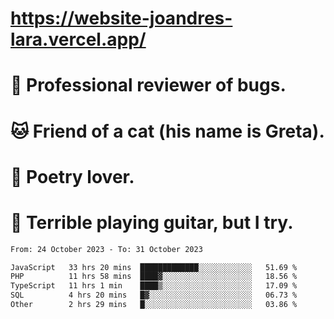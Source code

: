 # https://website-joandres-lara.vercel.app/
# 🐛 Professional reviewer of bugs.
# 🐱 Friend of a cat (his name is Greta).
# 📜 Poetry lover.
# 🎸 Terrible playing guitar, but I try.

<!--START_SECTION:waka-->

```txt
From: 24 October 2023 - To: 31 October 2023

JavaScript   33 hrs 20 mins  █████████████░░░░░░░░░░░░   51.69 %
PHP          11 hrs 58 mins  ████▓░░░░░░░░░░░░░░░░░░░░   18.56 %
TypeScript   11 hrs 1 min    ████▒░░░░░░░░░░░░░░░░░░░░   17.09 %
SQL          4 hrs 20 mins   █▓░░░░░░░░░░░░░░░░░░░░░░░   06.73 %
Other        2 hrs 29 mins   █░░░░░░░░░░░░░░░░░░░░░░░░   03.86 %
```

<!--END_SECTION:waka-->
